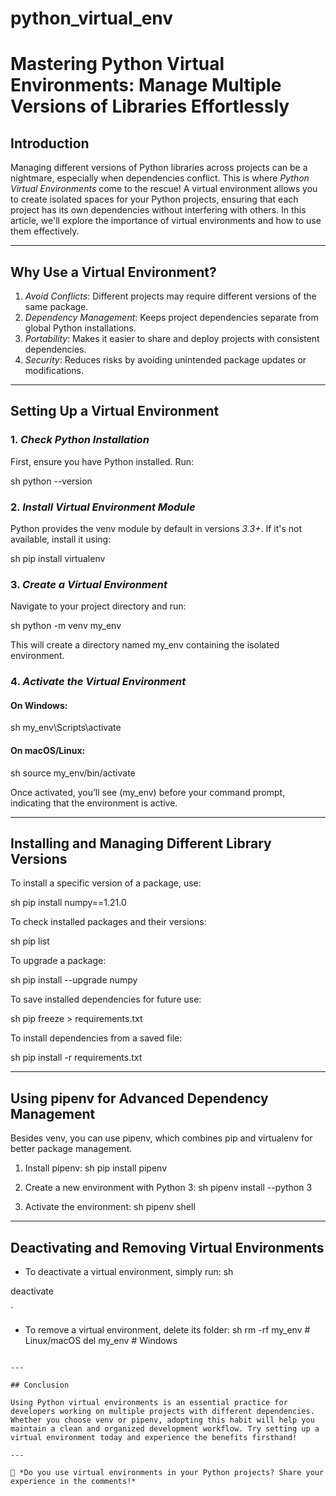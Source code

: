 # python_virtual_env

# Mastering Python Virtual Environments: Manage Multiple Versions of Libraries Effortlessly

## Introduction

Managing different versions of Python libraries across projects can be a nightmare, especially when dependencies conflict. This is where *Python Virtual Environments* come to the rescue! A virtual environment allows you to create isolated spaces for your Python projects, ensuring that each project has its own dependencies without interfering with others. In this article, we'll explore the importance of virtual environments and how to use them effectively.

---

## Why Use a Virtual Environment?

1. *Avoid Conflicts*: Different projects may require different versions of the same package.
2. *Dependency Management*: Keeps project dependencies separate from global Python installations.
3. *Portability*: Makes it easier to share and deploy projects with consistent dependencies.
4. *Security*: Reduces risks by avoiding unintended package updates or modifications.

---

## Setting Up a Virtual Environment

### 1. *Check Python Installation*

First, ensure you have Python installed. Run:

sh
python --version


### 2. *Install Virtual Environment Module*

Python provides the venv module by default in versions *3.3+*. If it's not available, install it using:

sh
pip install virtualenv


### 3. *Create a Virtual Environment*

Navigate to your project directory and run:

sh
python -m venv my_env


This will create a directory named my_env containing the isolated environment.

### 4. *Activate the Virtual Environment*

#### On Windows:

sh
my_env\Scripts\activate


#### On macOS/Linux:

sh
source my_env/bin/activate


Once activated, you’ll see (my_env) before your command prompt, indicating that the environment is active.

---

## Installing and Managing Different Library Versions

To install a specific version of a package, use:

sh
pip install numpy==1.21.0


To check installed packages and their versions:

sh
pip list


To upgrade a package:

sh
pip install --upgrade numpy


To save installed dependencies for future use:

sh
pip freeze > requirements.txt


To install dependencies from a saved file:

sh
pip install -r requirements.txt


---

## Using pipenv for Advanced Dependency Management

Besides venv, you can use pipenv, which combines pip and virtualenv for better package management.

1. Install pipenv:
   sh
   pip install pipenv
   
2. Create a new environment with Python 3:
   sh
   pipenv install --python 3
   
3. Activate the environment:
   sh
   pipenv shell
   

---

## Deactivating and Removing Virtual Environments

- To deactivate a virtual environment, simply run:
  sh
  

deactivate

`
- To remove a virtual environment, delete its folder:
sh
rm -rf my_env  # Linux/macOS
del my_env  # Windows
````

---

## Conclusion

Using Python virtual environments is an essential practice for developers working on multiple projects with different dependencies. Whether you choose venv or pipenv, adopting this habit will help you maintain a clean and organized development workflow. Try setting up a virtual environment today and experience the benefits firsthand!

---

🔹 *Do you use virtual environments in your Python projects? Share your experience in the comments!*

